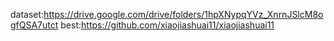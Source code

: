 dataset:https://drive.google.com/drive/folders/1hpXNypqYVz_XnrnJSlcM8ogfQSA7utct
best:https://github.com/xiaojiashuai11/xiaojiashuai11
